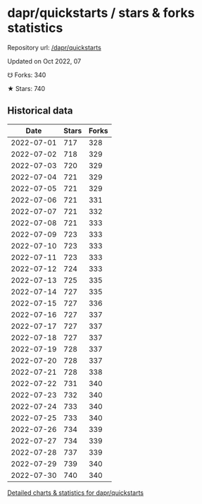 # dapr/quickstarts / stars & forks statistics

Repository url: [/dapr/quickstarts](https://github.com/dapr/quickstarts)

Updated on Oct 2022, 07

☋ Forks: 340

★ Stars: 740

## Historical data
| Date | Stars | Forks |
|------|-------|-------|
| 2022-07-01 | 717 | 328 | 
| 2022-07-02 | 718 | 329 | 
| 2022-07-03 | 720 | 329 | 
| 2022-07-04 | 721 | 329 | 
| 2022-07-05 | 721 | 329 | 
| 2022-07-06 | 721 | 331 | 
| 2022-07-07 | 721 | 332 | 
| 2022-07-08 | 721 | 333 | 
| 2022-07-09 | 723 | 333 | 
| 2022-07-10 | 723 | 333 | 
| 2022-07-11 | 723 | 333 | 
| 2022-07-12 | 724 | 333 | 
| 2022-07-13 | 725 | 335 | 
| 2022-07-14 | 727 | 335 | 
| 2022-07-15 | 727 | 336 | 
| 2022-07-16 | 727 | 337 | 
| 2022-07-17 | 727 | 337 | 
| 2022-07-18 | 727 | 337 | 
| 2022-07-19 | 728 | 337 | 
| 2022-07-20 | 728 | 337 | 
| 2022-07-21 | 728 | 338 | 
| 2022-07-22 | 731 | 340 | 
| 2022-07-23 | 732 | 340 | 
| 2022-07-24 | 733 | 340 | 
| 2022-07-25 | 733 | 340 | 
| 2022-07-26 | 734 | 339 | 
| 2022-07-27 | 734 | 339 | 
| 2022-07-28 | 737 | 339 | 
| 2022-07-29 | 739 | 340 | 
| 2022-07-30 | 740 | 340 | 


[Detailed charts & statistics for dapr/quickstarts](https://reviewgithub.com/rep/dapr/quickstarts)
